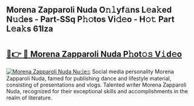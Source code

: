## Morena Zapparoli Nuda O𝚗𝚕yf𝚊ns L𝚎a𝚔ed N𝚞𝚍es - Part-SSq P𝚑𝚘tos Vi𝚍𝚎o - H𝚘𝚝 Part L𝚎a𝚔s 61Iza

# <h2><a href="http://kf65ub7.oniu.top/?m=Morena+Zapparoli+Nuda">🔗👉 🔴 Morena Zapparoli Nuda P𝚑ot𝚘𝚜 V𝚒d𝚎o</a></h2>

[![Morena Zapparoli Nuda Nu𝚍e𝚜](https://i.imgur.com/0qMVB7G.gif)](http://kf65ub7.oniu.top/?m=Morena+Zapparoli+Nuda)
Social media personality Morena Zapparoli Nuda, famed for publishing dance and lifestyle material, consisting of presentations and vlogs. Talented writer Morena Zapparoli Nuda, recognized for their exceptional skills and accomplishments in the realm of literature.  
